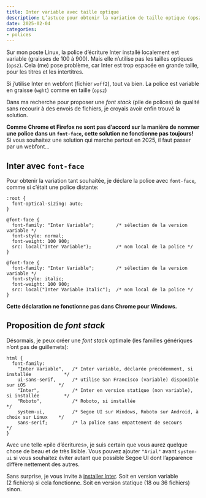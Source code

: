 ```yaml
---
title: Inter variable avec taille optique
description: L’astuce pour obtenir la variation de taille optique (opsz) dans son navigateur avec une polices locale. Avec exemple de code et proposition de font stack.
date: 2025-02-04
categories:
- polices
---
```


Sur mon poste Linux, la police d’écriture Inter installé localement est variable (graisses de 100 à 900).
Mais elle n’utilise pas les tailles optiques (`opsz`).
Cela (me) pose problème, car Inter est trop espacée en grande taille, pour les titres et les intertitres.

Si j’utilise Inter en webfont (fichier `woff2`), tout va bien.
La police est variable en graisse (`wght`) comme en taille (`opsz`)

Dans ma recherche pour proposer une *font stack* (pile de polices) de qualité sans recourir à des envois de fichiers, je croyais avoir enfin trouvé la solution.

**Comme Chrome et Firefox ne sont pas d’accord sur la manière de nommer une police dans un `font-face`, cette solution ne fonctionne pas toujours!**
Si vous souhaitez une solution qui marche partout en 2025, il faut passer par un webfont...

## Inter avec `font-face`

Pour obtenir la variation tant souhaitée, je déclare la police avec `font-face`, comme si c’était une police distante:

```
:root {
  font-optical-sizing: auto;
}

@font-face {
  font-family: "Inter Variable";        /* sélection de la version variable */
  font-style: normal;
  font-weight: 100 900;
  src: local("Inter Variable");         /* nom local de la police */
}

@font-face {
  font-family: "Inter Variable";        /* sélection de la version variable */
  font-style: italic;
  font-weight: 100 900;
  src: local("Inter Variable Italic");  /* nom local de la police */
}
``` 

**Cette déclaration ne fonctionne pas dans Chrome pour Windows.**

## Proposition de *font stack*

Désormais, je peux créer une *font stack* optimale (les familles génériques n’ont pas de guillemets):

```
html {
  font-family: 
    "Inter Variable",   /* Inter variable, déclarée précédemment, si installée            */
    ui-sans-serif,      /* utilise San Francisco (variable) disponible sur iOS            */
    "Inter",            /* Inter en version statique (non variable), si installée         */
    "Roboto",           /* Roboto, si installée                                           */
    system-ui,          /* Segoe UI sur Windows, Roboto sur Android, à choix sur Linux    */
    sans-serif;         /* la police sans empattement de secours                          */
}
```

Avec une telle «pile d’écritures», je suis certain que vous aurez quelque chose de beau et de très lisible.
Vous pouvez ajouter `"Arial"` avant `system-ui` si vous souhaitez éviter autant que possible Segoe UI dont l’apparence diffère nettement des autres.

Sans surprise, je vous invite à [installer Inter](https://rsms.me/inter/download/).
Soit en version variable (2 fichiers) si cela fonctionne.
Soit en version statique (18 ou 36 fichiers) sinon.

